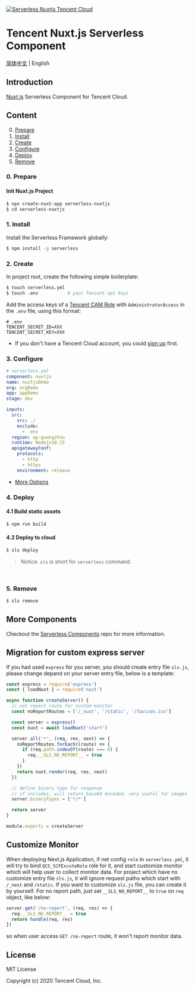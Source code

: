 [![Serverless Nuxtjs Tencent Cloud](https://img.serverlesscloud.cn/2020310/1583829094342-nuxt.js%20_%E9%95%BF.png)](http://serverless.com)

# Tencent Nuxt.js Serverless Component

[简体中文](./README.md) | English

## Introduction

[Nuxt.js](https://github.com/nuxt/nuxt.js) Serverless Component for Tencent Cloud.

## Content

0. [Prepare](#0-prepare)
1. [Install](#1-install)
1. [Create](#2-create)
1. [Configure](#3-configure)
1. [Deploy](#4-deploy)
1. [Remove](#5-Remove)

### 0. Prepare

#### Init Nuxt.js Project

```bash
$ npx create-nuxt-app serverless-nuxtjs
$ cd serverless-nuxtjs
```

### 1. Install

Install the Serverless Framework globally:

```bash
$ npm install -g serverless
```

### 2. Create

In project root, create the following simple boilerplate:

```bash
$ touch serverless.yml
$ touch .env           # your Tencent api keys
```

Add the access keys of a [Tencent CAM Role](https://console.cloud.tencent.com/cam/capi) with `AdministratorAccess` in the `.env` file, using this format:

```
# .env
TENCENT_SECRET_ID=XXX
TENCENT_SECRET_KEY=XXX
```

- If you don't have a Tencent Cloud account, you could [sign up](https://intl.cloud.tencent.com/register) first.

### 3. Configure

```yml
# serverless.yml
component: nuxtjs
name: nuxtjsDemo
org: orgDemo
app: appDemo
stage: dev

inputs:
  src:
    src: ./
    exclude:
      - .env
  region: ap-guangzhou
  runtime: Nodejs10.15
  apigatewayConf:
    protocols:
      - http
      - https
    environment: release
```

- [More Options](/docs/configure.md)

### 4. Deploy

#### 4.1 Build static assets

```bash
$ npm run build
```

#### 4.2 Deploy to cloud

```bash
$ sls deploy
```

> Notice: `sls` is short for `serverless` command.

&nbsp;

### 5. Remove

```bash
$ sls remove
```

## More Components

Checkout the [Serverless Components](https://github.com/serverless/components) repo for more information.

## Migration for custom express server

If you had used `express` for you server, you should create entry file `sls.js`, please change depand on your server entry file, below is a template:

```js
const express = require('express')
const { loadNuxt } = require('nuxt')

async function createServer() {
  // not report route for custom monitor
  const noReportRoutes = ['/_nuxt', '/static', '/favicon.ico']

  const server = express()
  const nuxt = await loadNuxt('start')

  server.all('*', (req, res, next) => {
    noReportRoutes.forEach((route) => {
      if (req.path.indexOf(route) === 0) {
        req.__SLS_NO_REPORT__ = true
      }
    })
    return nuxt.render(req, res, next)
  })

  // define binary type for response
  // if includes, will return base64 encoded, very useful for images
  server.binaryTypes = ['*/*']

  return server
}

module.exports = createServer
```

## Customize Monitor

When deploying Next.js Application, if net config `role` in `serverless.yml`, it will try to bind `QCS_SCFExcuteRole` role for it, and start customize monitor which will help user to collect monitor data.
For project which have no customize entry file `sls.js`, it will ignore request paths which start with `/_next` and `/static`. If you want to customize `sls.js` file, you can create it by yourself. For no report path, just set `__SLS_NO_REPORT__` to `true` on `req` object, like below:

```js
server.get('/no-report', (req, res) => {
  req.__SLS_NO_REPORT__ = true
  return handle(req, res)
})
```

so when user access `GET /no-report` route, it won't report monitor data.

## License

MIT License

Copyright (c) 2020 Tencent Cloud, Inc.
